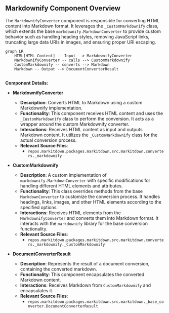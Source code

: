 ## Markdownify Component Overview

The `MarkdownifyConverter` component is responsible for converting HTML content into Markdown format. It leverages the `_CustomMarkdownify` class, which extends the base `markdownify.MarkdownConverter` to provide custom behavior such as handling heading styles, removing JavaScript links, truncating large data URIs in images, and ensuring proper URI escaping.

```mermaid
graph LR
    HTML[HTML Content] -- Input --> MarkdownifyConverter
    MarkdownifyConverter -- calls --> CustomMarkdownify
    CustomMarkdownify -- converts --> Markdown
    Markdown -- Output --> DocumentConverterResult


```

**Component Details:**

*   **MarkdownifyConverter**
    *   **Description**: Converts HTML to Markdown using a custom Markdownify implementation.
    *   **Functionality**: This component receives HTML content and uses the `_CustomMarkdownify` class to perform the conversion. It acts as a wrapper around the custom Markdownify converter.
    *   **Interactions**: Receives HTML content as input and outputs Markdown content. It utilizes the `_CustomMarkdownify` class for the actual conversion process.
    *   **Relevant Source Files**:
        *   `repos.markitdown.packages.markitdown.src.markitdown.converters._markdownify`

*   **CustomMarkdownify**
    *   **Description**: A custom implementation of `markdownify.MarkdownConverter` with specific modifications for handling different HTML elements and attributes.
    *   **Functionality**: This class overrides methods from the base `MarkdownConverter` to customize the conversion process. It handles headings, links, images, and other HTML elements according to the specified options.
    *   **Interactions**: Receives HTML elements from the `MarkdownifyConverter` and converts them into Markdown format. It interacts with the `markdownify` library for the base conversion functionality.
    *   **Relevant Source Files**:
        *   `repos.markitdown.packages.markitdown.src.markitdown.converters._markdownify._CustomMarkdownify`

*   **DocumentConverterResult**
    *   **Description**: Represents the result of a document conversion, containing the converted markdown.
    *   **Functionality**: This component encapsulates the converted Markdown content.
    *   **Interactions**: Receives Markdown from `CustomMarkdownify` and encapsulates it.
    *   **Relevant Source Files**:
        *    `repos.markitdown.packages.markitdown.src.markitdown._base_converter.DocumentConverterResult`
